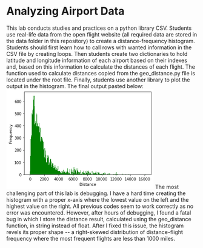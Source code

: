 # **Analyzing Airport Data**
This lab conducts studies and practices on a python library CSV. Students use real-life data from the open flight website (all required data are stored in the data folder in this repository) to create a distance-frequency histogram. Students should first learn how to call rows with wanted information in the CSV file by creating loops. Then students create two dictionaries to hold latitude and longitude information of each airport based on their indexes and, based on this information to calculate the distances of each flight. The function used to calculate distances copied from the geo_distance.py file is located under the root file. Finally, students use another library to plot the output in the histogram. The final output pasted below:
![histogram of flight distribution and distance](images/distance_f.png)
The most challenging part of this lab is debugging.  I have a hard time creating the histogram with a proper x-axis where the lowest value on the left and the highest value on the right. All previous codes seem to work correctly as no error was encountered. However, after hours of debugging, I found a fatal bug in which I store the distance result, calculated using the geo_distance function, in string instead of float. After I fixed this issue, the histogram revels its proper shape -- a right-skewed distribution of distance-flight frequency where the most frequent flights are less than 1000 miles. 
